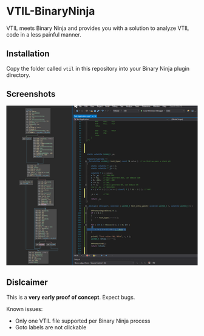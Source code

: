 # VTIL-BinaryNinja
VTIL meets Binary Ninja and provides you with a solution to analyze VTIL code in a less painful manner.

## Installation
Copy the folder called `vtil` in this repository into your Binary Ninja plugin directory.

## Screenshots
![](images/example.png)

## Dislcaimer
This is a **very early proof of concept**. Expect bugs.  

Known issues:
- Only one VTIL file supported per Binary Ninja process
- Goto labels are not clickable